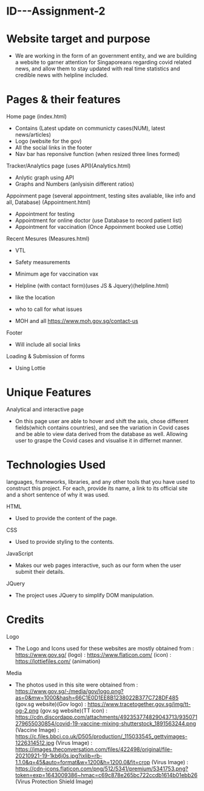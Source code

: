 # ID---Assignment-2


# Website target and purpose
- We are working in the form of an government entity, and we are building a website 
  to garner attention for Singaporeans regarding covid related news, and allow them
  to stay updated with real time statistics and credible news with helpline included. 

# Pages & their features
Home page (index.html)
- Contains (Latest update on communicty cases(NUM), latest news/articles)
- Logo (website for the gov)
- All the social links in the footer
- Nav bar has reponsive function (when resized three lines formed)


Tracker/Analytics page (uses API)(Analytics.html)
- Anlytic graph using API 
- Graphs and Numbers (anlysisin different ratios)


Appoinment page (several appointment, testing sites avaliable, like info and all, Database)
(Appointment.html)
- Appointment for testing 
- Appointment for online doctor (use Database to record patient list)
- Appointment for vaccination
(Once Appoinment booked use Lottie)


Recent Mesures (Measures.html)
- VTL 
- Safety measurements
- Minimum age for vaccination vax 


- Helpline (with contact form)(uses JS & Jquery)(helpline.html)
- like the location
- who to call for what issues
- MOH and all
https://www.moh.gov.sg/contact-us


Footer
- Will include all social links 


Loading & Submission of forms
- Using Lottie


# Unique Features
Analytical and interactive page
- On this page user are able to hover and shift the axis, chose different fields(which contains countries),
and see the variation in Covid cases and be able to view data derived from the database as well. Allowing
user to graspe the Covid cases and visualise it in differnet manner. 



# Technologies Used
languages, frameworks, libraries, and any other tools that you have used to construct this project. For each, provide its name, a link to its official site and a short sentence of why it was used.

HTML 
- Used to provide the content of the page.

CSS 
- Used to provide styling to the contents.

JavaScript
- Makes our web pages interactive, such as our form when the user submit their details.

JQuery
- The project uses JQuery to simplify DOM manipulation.



# Credits
Logo 
- The Logo and Icons used for these websites are mostly obtained from
  : https://www.gov.sg/        (logo)
  : https://www.flaticon.com/  (icon)
  : https://lottiefiles.com/   (animation)


Media 
- The photos used in this site were obtained from
: https://www.gov.sg/-/media/gov/logo.png?as=0&mw=1000&hash=66C1E0D1EE8B1238022B377C728DF485 (gov.sg website)(Gov logo)
: https://www.tracetogether.gov.sg/img/tt-og-2.png (gov.sg website)(TT icon)
: https://cdn.discordapp.com/attachments/492353774829043713/935071279655030854/covid-19-vaccine-mixing-shutterstock_1891563244.png (Vaccine Image)
: https://c.files.bbci.co.uk/D505/production/_115033545_gettyimages-1226314512.jpg (Virus Image)
: https://images.theconversation.com/files/422498/original/file-20210921-19-1kb6j0s.jpg?ixlib=rb-1.1.0&q=45&auto=format&w=1200&h=1200.0&fit=crop (Virus Image)
: https://cdn-icons.flaticon.com/png/512/5341/premium/5341753.png?token=exp=1643009386~hmac=c69c878e265bc722ccdb1614b01ebb26 (Virus Protection Shield Image)







